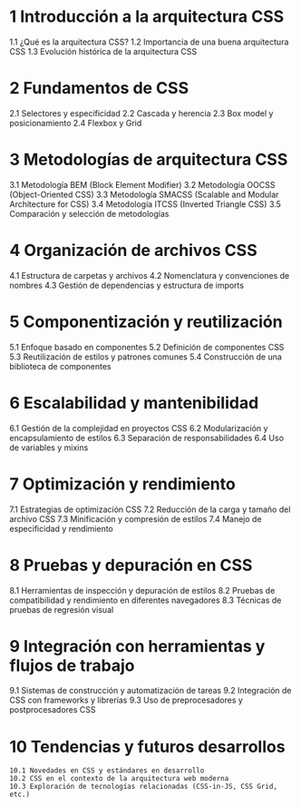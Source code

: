 # 1 Introducción a la arquitectura CSS
   1.1 ¿Qué es la arquitectura CSS?
   1.2 Importancia de una buena arquitectura CSS
   1.3 Evolución histórica de la arquitectura CSS

# 2 Fundamentos de CSS
   2.1 Selectores y especificidad
   2.2 Cascada y herencia
   2.3 Box model y posicionamiento
   2.4 Flexbox y Grid

# 3 Metodologías de arquitectura CSS
   3.1 Metodología BEM (Block Element Modifier)
   3.2 Metodología OOCSS (Object-Oriented CSS)
   3.3 Metodología SMACSS (Scalable and Modular Architecture for CSS)
   3.4 Metodología ITCSS (Inverted Triangle CSS)
   3.5 Comparación y selección de metodologías

# 4 Organización de archivos CSS
   4.1 Estructura de carpetas y archivos
   4.2 Nomenclatura y convenciones de nombres
   4.3 Gestión de dependencias y estructura de imports

# 5 Componentización y reutilización
   5.1 Enfoque basado en componentes
   5.2 Definición de componentes CSS
   5.3 Reutilización de estilos y patrones comunes
   5.4 Construcción de una biblioteca de componentes

# 6 Escalabilidad y mantenibilidad
   6.1 Gestión de la complejidad en proyectos CSS
   6.2 Modularización y encapsulamiento de estilos
   6.3 Separación de responsabilidades
   6.4 Uso de variables y mixins

# 7 Optimización y rendimiento
   7.1 Estrategias de optimización CSS
   7.2 Reducción de la carga y tamaño del archivo CSS
   7.3 Minificación y compresión de estilos
   7.4 Manejo de especificidad y rendimiento

# 8 Pruebas y depuración en CSS
   8.1 Herramientas de inspección y depuración de estilos
   8.2 Pruebas de compatibilidad y rendimiento en diferentes navegadores
   8.3 Técnicas de pruebas de regresión visual

# 9 Integración con herramientas y flujos de trabajo
   9.1 Sistemas de construcción y automatización de tareas
   9.2 Integración de CSS con frameworks y librerías
   9.3 Uso de preprocesadores y postprocesadores CSS

# 10 Tendencias y futuros desarrollos
    10.1 Novedades en CSS y estándares en desarrollo
    10.2 CSS en el contexto de la arquitectura web moderna
    10.3 Exploración de tecnologías relacionadas (CSS-in-JS, CSS Grid, etc.)
